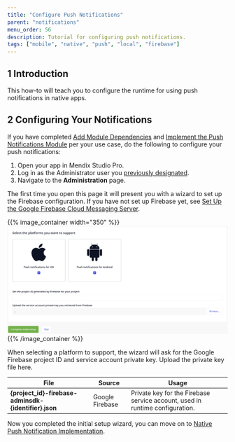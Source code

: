 ```yaml
---
title: "Configure Push Notifications"
parent: "notifications"
menu_order: 56
description: Tutorial for configuring push notifications.
tags: ["mobile", "native", "push", "local", "firebase"]
---
```


## 1 Introduction 

This how-to will teach you to configure the runtime for using push notifications in native apps. 

## 2 Configuring Your Notifications

If you have completed [Add Module Dependencies](notif-add-module-depends) and [Implement the Push Notifications Module](notif-implement-module) per your use case, do the following to configure your push notifications:

1. Open your app in Mendix Studio Pro.
1. Log in as the Administrator user you [previously designated](notif-implement-module#config).
1. Navigate to the **Administration** page.

The first time you open this page it will present you with a wizard to set up the Firebase configuration. If you have not set up Firebase yet, see [Set Up the Google Firebase Cloud Messaging Server](setting-up-google-firebase-cloud-messaging-server). 

{{% image_container width="350" %}}![test entity](attachments/native-push/push-setup-wizard.png){{% /image_container %}}

When selecting a platform to support, the wizard will ask for the Google Firebase project ID and service account private key. Upload the private key file here.

| **File**    | **Source**   | **Usage**      |
| -------- | -------- | ------- |
| **{project_id}-firebase-adminsdk-{identifier}.json** | Google Firebase | Private key for the Firebase service account, used in runtime configuration. |  

Now you completed the initial setup wizard, you can move on to [Native Push Notification Implementation](notif-implement-native).